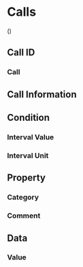 # Calls

<div class="spacer"/>

(<span class="construction"/>)

## Call ID
### Call

## Call Information


## Condition
### Interval Value
### Interval Unit

## Property
### Category
### Comment

## Data
### Value